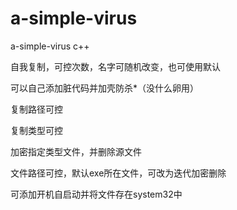 # a-simple-virus
a-simple-virus  c++

自我复制，可控次数，名字可随机改变，也可使用默认

可以自己添加脏代码并加壳防杀*（没什么卵用）

复制路径可控

复制类型可控

加密指定类型文件，并删除源文件

文件路径可控，默认exe所在文件，可改为迭代加密删除

可添加开机自启动并将文件存在system32中

